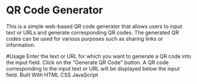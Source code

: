 # QR Code Generator

This is a simple web-based QR code generator that allows users to input text or URLs and generate corresponding QR codes. The generated QR codes can be used for various purposes such as sharing links or information.

#Usage
Enter the text or URL for which you want to generate a QR code into the input field.
Click on the "Generate QR Code" button.
A QR code corresponding to the input text or URL will be displayed below the input field.
Built With
HTML
CSS
JavaScript
